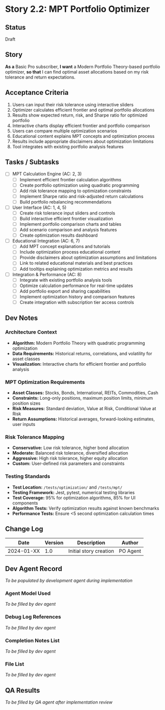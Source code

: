 # Story 2.2: MPT Portfolio Optimizer

## Status
Draft

## Story
**As a** Basic Pro subscriber,
**I want** a Modern Portfolio Theory-based portfolio optimizer,
**so that** I can find optimal asset allocations based on my risk tolerance and return expectations.

## Acceptance Criteria
1. Users can input their risk tolerance using interactive sliders
2. Optimizer calculates efficient frontier and optimal portfolio allocations
3. Results show expected return, risk, and Sharpe ratio for optimized portfolio
4. Interactive charts display efficient frontier and portfolio comparison
5. Users can compare multiple optimization scenarios
6. Educational content explains MPT concepts and optimization process
7. Results include appropriate disclaimers about optimization limitations
8. Tool integrates with existing portfolio analysis features

## Tasks / Subtasks
- [ ] MPT Calculation Engine (AC: 2, 3)
  - [ ] Implement efficient frontier calculation algorithms
  - [ ] Create portfolio optimization using quadratic programming
  - [ ] Add risk tolerance mapping to optimization constraints
  - [ ] Implement Sharpe ratio and risk-adjusted return calculations
  - [ ] Build portfolio rebalancing recommendations
- [ ] User Interface (AC: 1, 4, 5)
  - [ ] Create risk tolerance input sliders and controls
  - [ ] Build interactive efficient frontier visualization
  - [ ] Implement portfolio comparison charts and tables
  - [ ] Add scenario comparison and analysis features
  - [ ] Create optimization results dashboard
- [ ] Educational Integration (AC: 6, 7)
  - [ ] Add MPT concept explanations and tutorials
  - [ ] Include optimization process educational content
  - [ ] Provide disclaimers about optimization assumptions and limitations
  - [ ] Link to related educational materials and best practices
  - [ ] Add tooltips explaining optimization metrics and results
- [ ] Integration & Performance (AC: 8)
  - [ ] Integrate with existing portfolio analysis tools
  - [ ] Optimize calculation performance for real-time updates
  - [ ] Add portfolio export and sharing capabilities
  - [ ] Implement optimization history and comparison features
  - [ ] Create integration with subscription tier access controls

## Dev Notes

### Architecture Context
- **Algorithm:** Modern Portfolio Theory with quadratic programming optimization
- **Data Requirements:** Historical returns, correlations, and volatility for asset classes
- **Visualization:** Interactive charts for efficient frontier and portfolio analysis

### MPT Optimization Requirements
- **Asset Classes:** Stocks, Bonds, International, REITs, Commodities, Cash
- **Constraints:** Long-only positions, maximum position limits, minimum position sizes
- **Risk Measures:** Standard deviation, Value at Risk, Conditional Value at Risk
- **Return Assumptions:** Historical averages, forward-looking estimates, user inputs

### Risk Tolerance Mapping
- **Conservative:** Low risk tolerance, higher bond allocation
- **Moderate:** Balanced risk tolerance, diversified allocation
- **Aggressive:** High risk tolerance, higher equity allocation
- **Custom:** User-defined risk parameters and constraints

### Testing Standards
- **Test Location:** `/tests/optimization/` and `/tests/mpt/`
- **Testing Framework:** Jest, pytest, numerical testing libraries
- **Test Coverage:** 95% for optimization algorithms, 85% for UI components
- **Algorithm Tests:** Verify optimization results against known benchmarks
- **Performance Tests:** Ensure <5 second optimization calculation times

## Change Log
| Date | Version | Description | Author |
|------|---------|-------------|---------|
| 2024-01-XX | 1.0 | Initial story creation | PO Agent |

## Dev Agent Record
*To be populated by development agent during implementation*

### Agent Model Used
*To be filled by dev agent*

### Debug Log References
*To be filled by dev agent*

### Completion Notes List
*To be filled by dev agent*

### File List
*To be filled by dev agent*

## QA Results
*To be filled by QA agent after implementation review*
